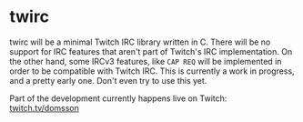 # twirc

twirc will be a minimal Twitch IRC library written in C. There will be no support for IRC features that aren't part of Twitch's IRC implementation. On the other hand, some IRCv3 features, like `CAP REQ` will be implemented in order to be compatible with Twitch IRC. This is currently a work in progress, and a pretty early one. Don't even try to use this yet.

Part of the development currently happens live on Twitch: [twitch.tv/domsson](https://twitch.tv/domsson)
